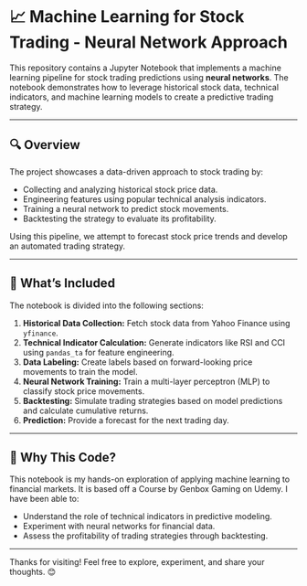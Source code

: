 # 📈 Machine Learning for Stock Trading - Neural Network Approach

This repository contains a Jupyter Notebook that implements a machine learning pipeline for stock trading predictions using **neural networks**. The notebook demonstrates how to leverage historical stock data, technical indicators, and machine learning models to create a predictive trading strategy.

---

## 🔍 Overview

The project showcases a data-driven approach to stock trading by:
- Collecting and analyzing historical stock price data.
- Engineering features using popular technical analysis indicators.
- Training a neural network to predict stock movements.
- Backtesting the strategy to evaluate its profitability.

Using this pipeline, we attempt to forecast stock price trends and develop an automated trading strategy.

---

## 🚀 What’s Included

The notebook is divided into the following sections:

1. **Historical Data Collection:** Fetch stock data from Yahoo Finance using `yfinance`.
2. **Technical Indicator Calculation:** Generate indicators like RSI and CCI using `pandas_ta` for feature engineering.
3. **Data Labeling:** Create labels based on forward-looking price movements to train the model.
4. **Neural Network Training:** Train a multi-layer perceptron (MLP) to classify stock price movements.
5. **Backtesting:** Simulate trading strategies based on model predictions and calculate cumulative returns.
6. **Prediction:** Provide a forecast for the next trading day.

---

## 🌟 Why This Code?

This notebook is my hands-on exploration of applying machine learning to financial markets. It is based off a Course by Genbox Gaming on Udemy. I have been able to:
- Understand the role of technical indicators in predictive modeling.
- Experiment with neural networks for financial data.
- Assess the profitability of trading strategies through backtesting.

---

Thanks for visiting! Feel free to explore, experiment, and share your thoughts. 😊
